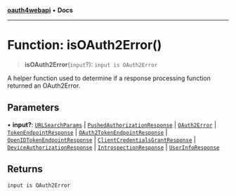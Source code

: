 [**oauth4webapi**](../README.md) • **Docs**

***

# Function: isOAuth2Error()

> **isOAuth2Error**(`input`?): `input is OAuth2Error`

A helper function used to determine if a response processing function returned an OAuth2Error.

## Parameters

• **input?**: [`URLSearchParams`](https://developer.mozilla.org/docs/Web/API/URLSearchParams) \| [`PushedAuthorizationResponse`](../interfaces/PushedAuthorizationResponse.md) \| [`OAuth2Error`](../interfaces/OAuth2Error.md) \| [`TokenEndpointResponse`](../interfaces/TokenEndpointResponse.md) \| [`OAuth2TokenEndpointResponse`](../interfaces/OAuth2TokenEndpointResponse.md) \| [`OpenIDTokenEndpointResponse`](../interfaces/OpenIDTokenEndpointResponse.md) \| [`ClientCredentialsGrantResponse`](../interfaces/ClientCredentialsGrantResponse.md) \| [`DeviceAuthorizationResponse`](../interfaces/DeviceAuthorizationResponse.md) \| [`IntrospectionResponse`](../interfaces/IntrospectionResponse.md) \| [`UserInfoResponse`](../interfaces/UserInfoResponse.md)

## Returns

`input is OAuth2Error`
